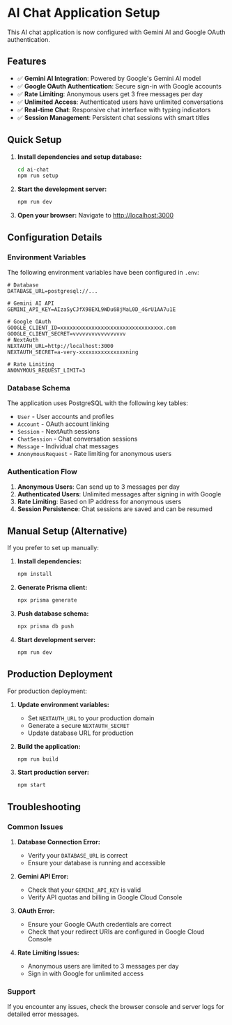 # AI Chat Application Setup

This AI chat application is now configured with Gemini AI and Google OAuth authentication.

## Features

- ✅ **Gemini AI Integration**: Powered by Google's Gemini AI model
- ✅ **Google OAuth Authentication**: Secure sign-in with Google accounts
- ✅ **Rate Limiting**: Anonymous users get 3 free messages per day
- ✅ **Unlimited Access**: Authenticated users have unlimited conversations
- ✅ **Real-time Chat**: Responsive chat interface with typing indicators
- ✅ **Session Management**: Persistent chat sessions with smart titles

## Quick Setup

1. **Install dependencies and setup database:**
   ```bash
   cd ai-chat
   npm run setup
   ```

2. **Start the development server:**
   ```bash
   npm run dev
   ```

3. **Open your browser:**
   Navigate to [http://localhost:3000](http://localhost:3000)

## Configuration Details

### Environment Variables

The following environment variables have been configured in `.env`:

```env
# Database
DATABASE_URL=postgresql://...

# Gemini AI API
GEMINI_API_KEY=AIzaSyCJfX98EXL9WDu68jMaL0D_4GrU1AA7u1E

# Google OAuth
GOOGLE_CLIENT_ID=xxxxxxxxxxxxxxxxxxxxxxxxxxxxxxxxx.com
GOOGLE_CLIENT_SECRET=vvvvvvvvvvvvvvvvv
# NextAuth
NEXTAUTH_URL=http://localhost:3000
NEXTAUTH_SECRET=a-very-xxxxxxxxxxxxxxxning

# Rate Limiting
ANONYMOUS_REQUEST_LIMIT=3
```

### Database Schema

The application uses PostgreSQL with the following key tables:
- `User` - User accounts and profiles
- `Account` - OAuth account linking
- `Session` - NextAuth sessions
- `ChatSession` - Chat conversation sessions
- `Message` - Individual chat messages
- `AnonymousRequest` - Rate limiting for anonymous users

### Authentication Flow

1. **Anonymous Users**: Can send up to 3 messages per day
2. **Authenticated Users**: Unlimited messages after signing in with Google
3. **Rate Limiting**: Based on IP address for anonymous users
4. **Session Persistence**: Chat sessions are saved and can be resumed

## Manual Setup (Alternative)

If you prefer to set up manually:

1. **Install dependencies:**
   ```bash
   npm install
   ```

2. **Generate Prisma client:**
   ```bash
   npx prisma generate
   ```

3. **Push database schema:**
   ```bash
   npx prisma db push
   ```

4. **Start development server:**
   ```bash
   npm run dev
   ```

## Production Deployment

For production deployment:

1. **Update environment variables:**
   - Set `NEXTAUTH_URL` to your production domain
   - Generate a secure `NEXTAUTH_SECRET`
   - Update database URL for production

2. **Build the application:**
   ```bash
   npm run build
   ```

3. **Start production server:**
   ```bash
   npm start
   ```

## Troubleshooting

### Common Issues

1. **Database Connection Error:**
   - Verify your `DATABASE_URL` is correct
   - Ensure your database is running and accessible

2. **Gemini API Error:**
   - Check that your `GEMINI_API_KEY` is valid
   - Verify API quotas and billing in Google Cloud Console

3. **OAuth Error:**
   - Ensure your Google OAuth credentials are correct
   - Check that your redirect URIs are configured in Google Cloud Console

4. **Rate Limiting Issues:**
   - Anonymous users are limited to 3 messages per day
   - Sign in with Google for unlimited access

### Support

If you encounter any issues, check the browser console and server logs for detailed error messages.